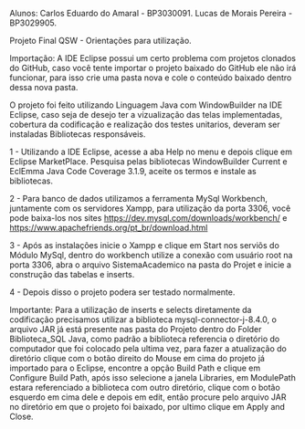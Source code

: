 Alunos: Carlos Eduardo do Amaral - BP3030091.
        Lucas de Morais Pereira - BP3029905.

Projeto Final QSW - Orientações para utilização.

Importação: A IDE Eclipse possui um certo problema com projetos clonados do GitHub, caso você tente importar o projeto baixado do GitHub ele não irá funcionar, para isso crie uma pasta nova e cole o conteúdo baixado dentro dessa nova pasta.

O projeto foi feito utilizando Linguagem Java com WindowBuilder na IDE Eclipse, caso seja de desejo ter a vizualização das telas implementadas, cobertura da codificação e realização dos testes unitarios, deveram ser instaladas Bibliotecas responsáveis.

1 - Utilizando a IDE Eclipse, acesse a aba Help no menu e depois clique em Eclipse MarketPlace. Pesquisa pelas bibliotecas WindowBuilder Current e EclEmma Java Code Coverage 3.1.9, aceite os termos e instale as bibliotecas.

2 - Para banco de dados utilizamos a ferramenta MySql Workbench, juntamente com os servidores Xampp, para utilização da porta 3306, você pode baixa-los nos sites https://dev.mysql.com/downloads/workbench/ e https://www.apachefriends.org/pt_br/download.html

3 - Após as instalações inicie o Xampp e clique em Start nos serviõs do Módulo MySql, dentro do workbench utilize a conexão com usuário root na porta 3306, abra o arquivo SistemaAcademico na pasta do Projet e inicie a construção das tabelas e inserts.

4 - Depois disso o projeto podera ser testado normalmente.

Importante: Para a utilização de inserts e selects diretamente da codificação precisamos utilizar a biblioteca mysql-connector-j-8.4.0, o arquivo JAR já está presente nas pasta do Projeto dentro do Folder Biblioteca_SQL Java, como padrão a biblioteca referencia o diretório do computador que foi colocado pela ultima vez, para fazer a atualização do diretório clique com o botão direito do Mouse em cima do projeto já importado para o Eclipse, encontre a opção Build Path e clique em Configure Build Path, após isso selecione a janela Libraries, em ModulePath estara referenciado a biblioteca com outro diretório, clique com o botão esquerdo em cima dele e depois em edit, então procure pelo arquivo JAR no diretório em que o projeto foi baixado, por ultimo clique em Apply and Close.
